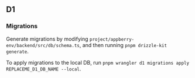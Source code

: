 ## D1

### Migrations

Generate migrations by modifying `project/appberry-env/backend/src/db/schema.ts`, and then running `pnpm drizzle-kit generate`.

To apply migrations to the local DB, run `pnpm wrangler d1 migrations apply REPLACEME_D1_DB_NAME --local`.
